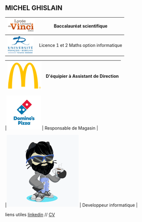 ## MICHEL GHISLAIN 

| ![Image](lycée.png) | Baccalauréat scientifique |
|----------------- | ------------------------ |
| ![Image](univ.png) | Licence 1 et 2 Maths option informatique |


| ![Image](mc.png) | D'équipier à Assistant de Direction |
|----------------- | ------------------------ |

|![Image](dom.png) | Responsable de Magasin |

|![Image](cat.png) | Developpeur informatique |






liens utiles [linkedin](https://www.linkedin.com/in/ghislain-michel-31b024153/) // [CV](CV_Ghislain_Michel_M2i.docx)



 
 
